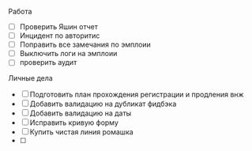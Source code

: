Работа
- [ ] Проверить Яшин отчет
- [ ] Инцидент по авторитис
- [ ] Поправить все замечания по эмплоии
- [ ] Выключить логи на эмплоии
- [ ] проверить аудит

Личные дела
- [ ] Подготовить план прохождения регистрации и продления внж
- [ ] Добавить валидацию на дубликат фидбэка
- [ ] Добавить валидацию на даты
- [ ] Исправить кривую форму 
- [ ] Купить чистая линия ромашка
- [ ] 